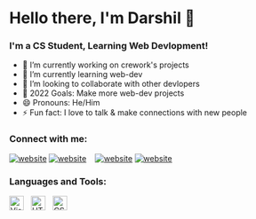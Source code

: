 # Hello there, I'm Darshil 👋

### I'm a CS Student, Learning Web Devlopment!

- 🔭 I’m currently working on crework's projects
- 🌱 I’m currently learning web-dev
- 👯 I’m looking to collaborate with other devlopers
- 🥅 2022 Goals: Make more web-dev projects
- 😄 Pronouns: He/Him
- ⚡ Fun fact: I love to talk & make connections with new people

### Connect with me:

[![website](./img/twitter-light.svg)](https://twitter.com/darshil_here)
[![website](./img/twitter-dark.svg)](https://twitter.com/darshil_here)
&nbsp;&nbsp;
[![website](./img/instagram-light.svg)](https://www.instagram.com/darshiiil_/)
[![website](./img/instagram-dark.svg)](https://www.instagram.com/darshiiil_/)

### Languages and Tools:

<img align="left" alt="Visual Studio Code" width="26px" src="https://user-images.githubusercontent.com/104206815/180643958-c2f6a30f-51c0-4803-84b6-e164404eb8ec.svg" style="padding-right:10px;" />
<img align="left" alt="HTML5" width="26px" src="https://user-images.githubusercontent.com/104206815/180643967-c9898228-7d25-4bcf-bd49-f4e219e37b5c.svg" style="padding-right:10px;" />
<img align="left" alt="CSS3" width="26px" src="https://user-images.githubusercontent.com/104206815/180643978-36ca896b-2c7e-4290-bd12-5dcfd2c012e2.svg" style="padding-right:10px;" />

<br />
